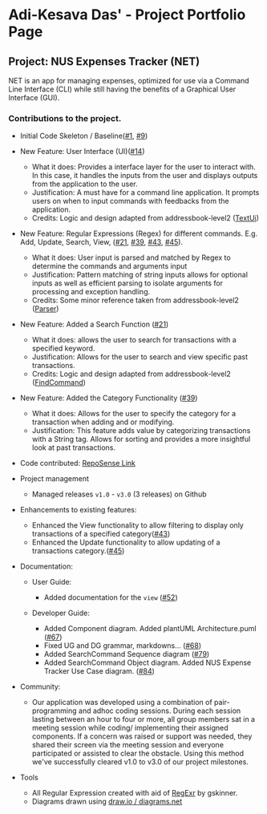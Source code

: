 # Adi-Kesava Das' - Project Portfolio Page

## Project: NUS Expenses Tracker (NET)
NET is an app for managing expenses, optimized for use via a Command Line Interface (CLI) while still having the benefits of a Graphical User Interface (GUI).

### Contributions to the project.

* Initial Code Skeleton / Baseline([#1](https://github.com/AY2021S1-TIC4001-4/tp/pull/1), [#9](https://github.com/AY2021S1-TIC4001-4/tp/pull/9))

* New Feature: User Interface (UI)([#14](https://github.com/AY2021S1-TIC4001-4/tp/pull/14))
  * What it does: Provides a interface layer for the user to interact with. In this case, it handles the inputs from the user and displays outputs from the application to the user.
  * Justification: A must have for a command line application. It prompts users on when to input commands with feedbacks from the application.
  * Credits: Logic and design adapted from addressbook-level2 ([TextUi](https://github.com/se-edu/addressbook-level2/blob/master/src/seedu/addressbook/ui/TextUi.java))
  
* New Feature: Regular Expressions (Regex) for different commands. E.g. Add, Update, Search, View, 
([#21](https://github.com/AY2021S1-TIC4001-4/tp/pull/21), [#39](https://github.com/AY2021S1-TIC4001-4/tp/pull/39), 
[#43](https://github.com/AY2021S1-TIC4001-4/tp/pull/43), [#45](https://github.com/AY2021S1-TIC4001-4/tp/pull/45)).
  * What it does: User input is parsed and matched by Regex to determine the commands and arguments input
  * Justification: Pattern matching of string inputs allows for optional inputs as well as efficient parsing to isolate arguments for processing and exception handling.
  * Credits: Some minor reference taken from addressbook-level2 ([Parser](https://github.com/se-edu/addressbook-level2/blob/master/src/seedu/addressbook/parser/Parser.java]))
     
* New Feature: Added a Search Function ([#21](https://github.com/AY2021S1-TIC4001-4/tp/pull/21))
  * What it does: allows the user to search for transactions with a specified keyword.
  * Justification: Allows for the user to search and view specific past transactions.
  * Credits: Logic and design adapted from addressbook-level2 ([FindCommand](https://github.com/se-edu/addressbook-level2/blob/master/src/seedu/addressbook/commands/FindCommand.java))
  
* New Feature: Added the Category Functionality ([#39](https://github.com/AY2021S1-TIC4001-4/tp/pull/39))
  * What it does: Allows for the user to specify the category for a transaction when adding and or modifying.
  * Justification: This feature adds value by categorizing transactions with a String tag. Allows for sorting and provides a more insightful look at past transactions.  

* Code contributed: [RepoSense Link](https://nus-tic4001-ay2021s1.github.io/tp-dashboard/#breakdown=true&search=adi-kd0021&sort=groupTitle&sortWithin=title&since=2020-08-14&timeframe=commit&mergegroup=&groupSelect=groupByRepos&checkedFileTypes=docs~functional-code~test-code~other&tabOpen=true&tabType=authorship&tabAuthor=adi-kd0021&tabRepo=AY2021S1-TIC4001-4%2Ftp%5Bmaster%5D&authorshipIsMergeGroup=false&authorshipFileTypes=docs~functional-code~test-code~other)
 
* Project management
  * Managed releases ```v1.0``` - ```v3.0``` (3 releases) on Github
 
* Enhancements to existing features:
  * Enhanced the View functionality to allow filtering to display only transactions of a specified category([#43](https://github.com/AY2021S1-TIC4001-4/tp/pull/43))
  * Enhanced the Update functionality to allow updating of a transactions category.([#45](https://github.com/AY2021S1-TIC4001-4/tp/pull/45))

* Documentation:
  * User Guide:
    * Added documentation for the ```view``` ([#52](https://github.com/AY2021S1-TIC4001-4/tp/pull/52))
    
  * Developer Guide:
    * Added Component diagram. Added plantUML Architecture.puml ([#67](https://github.com/AY2021S1-TIC4001-4/tp/pull/67))
    * Fixed UG and DG grammar, markdowns... ([#68](https://github.com/AY2021S1-TIC4001-4/tp/pull/68))
    * Added SearchCommand Sequence diagram ([#79](https://github.com/AY2021S1-TIC4001-4/tp/pull/79))
    * Added SearchCommand Object diagram. Added NUS Expense Tracker Use Case diagram. ([#84](https://github.com/AY2021S1-TIC4001-4/tp/pull/84)) 
    
* Community:
  * Our application was developed using a combination of pair-programming and adhoc coding sessions. During each session lasting between an hour to four or more, all group members sat in a meeting session while coding/ implementing their assigned components. If a concern was raised or support was needed, they shared their screen via the meeting session and everyone participated or assisted to clear the obstacle. Using this method we've successfully cleared v1.0 to v3.0 of our project milestones. 

* Tools
  * All Regular Expression created with aid of [RegExr](https://regexr.com/) by gskinner.
  * Diagrams drawn using [draw.io / diagrams.net](https://app.diagrams.net/ "Diagram with anyone, anywhere")